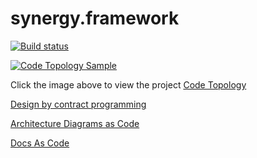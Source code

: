 # synergy.framework

[![Build status](https://ci.appveyor.com/api/projects/status/l8wlmu8i0cjfcgo8?svg=true)](https://ci.appveyor.com/project/MarcinCelej/synergy-framework)

[//]: # (TODO Actualize this file)

[![Code Topology Sample](https://raw.githubusercontent.com/synergy-software/synergy.framework/master/docs/images/code-topology-sample.png)](http://htmlpreview.github.io/?https://github.com/synergy-software/synergy.framework/blob/master/docs/CodeTopologyReport.html)


Click the image above to view the project [Code Topology](http://htmlpreview.github.io/?https://github.com/synergy-software/synergy.framework/blob/master/docs/CodeTopologyReport.html)

[Design by contract programming](https://github.com/synergy-software/synergy.framework/wiki/Contracts)

[Architecture Diagrams  as Code](Architecture/README.md)

[Docs As Code](Documentation/README.md)
